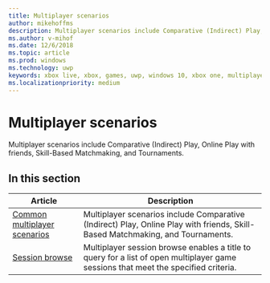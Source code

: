 ```yaml
---
title: Multiplayer scenarios
author: mikehoffms
description: Multiplayer scenarios include Comparative (Indirect) Play, Online Play with friends, Skill-Based Matchmaking, and Tournaments.
ms.author: v-mihof
ms.date: 12/6/2018
ms.topic: article
ms.prod: windows
ms.technology: uwp
keywords: xbox live, xbox, games, uwp, windows 10, xbox one, multiplayer
ms.localizationpriority: medium
---
```


# Multiplayer scenarios

Multiplayer scenarios include Comparative (Indirect) Play, Online Play with friends, Skill-Based Matchmaking, and Tournaments.


## In this section

| Article | Description |
|---------|-------------|
| [Common multiplayer scenarios](common-multiplayer-scenarios.md) | Multiplayer scenarios include Comparative (Indirect) Play, Online Play with friends, Skill-Based Matchmaking, and Tournaments. |
| [Session browse](session-browse.md) | Multiplayer session browse enables a title to query for a list of open multiplayer game sessions that meet the specified criteria. |
